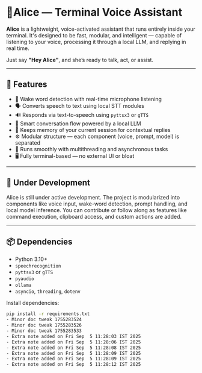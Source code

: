 # 🧠Alice — Terminal Voice Assistant

**Alice** is a lightweight, voice-activated assistant that runs entirely inside your terminal. It's designed to be fast, modular, and intelligent — capable of listening to your voice, processing it through a local LLM, and replying in real time.

Just say **"Hey Alice"**, and she’s ready to talk, act, or assist.

---

## 🎯 Features

- 🎤 Wake word detection with real-time microphone listening
- 🗣️ Converts speech to text using local STT modules
- 🔊 Responds via text-to-speech using `pyttsx3` or `gTTS`
- 🧠 Smart conversation flow powered by a local LLM
- 💬 Keeps memory of your current session for contextual replies
- ⚙️ Modular structure — each component (voice, prompt, model) is separated
- 🧵 Runs smoothly with multithreading and asynchronous tasks
- 🖥️ Fully terminal-based — no external UI or bloat

---

## 🚧 Under Development

Alice is still under active development. The project is modularized into components like voice input, wake-word detection, prompt handling, and local model inference. You can contribute or follow along as features like command execution, clipboard access, and custom actions are added.

---

## 📦 Dependencies

- Python 3.10+
- `speechrecognition`
- `pyttsx3` or `gTTS`
- `pyaudio`
- `ollama`
- `asyncio`, `threading`, `dotenv`

Install dependencies:

```bash
pip install -r requirements.txt
- Minor doc tweak 1755283524
- Minor doc tweak 1755283526
- Minor doc tweak 1755283533
- Extra note added on Fri Sep  5 11:28:03 IST 2025
- Extra note added on Fri Sep  5 11:28:06 IST 2025
- Extra note added on Fri Sep  5 11:28:08 IST 2025
- Extra note added on Fri Sep  5 11:28:09 IST 2025
- Extra note added on Fri Sep  5 11:28:09 IST 2025
- Extra note added on Fri Sep  5 11:28:12 IST 2025

